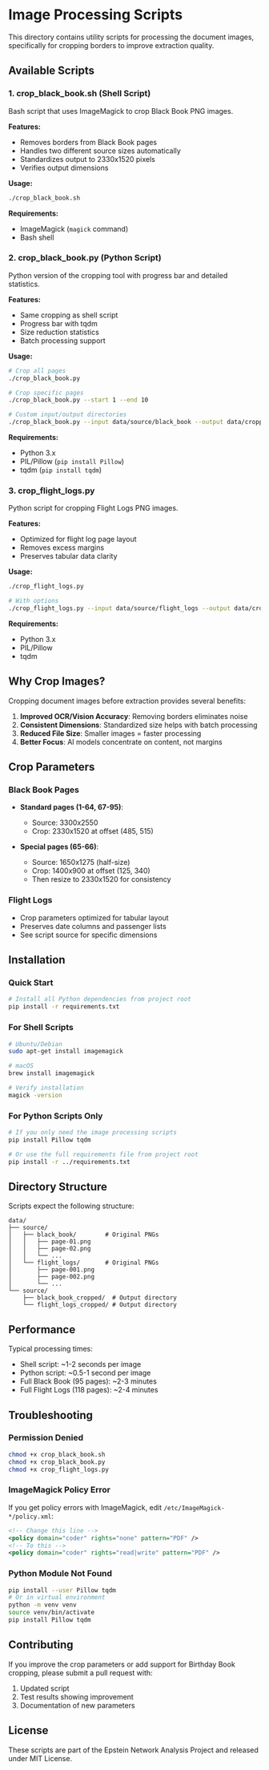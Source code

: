 # Image Processing Scripts

This directory contains utility scripts for processing the document images, specifically for cropping borders to improve extraction quality.

## Available Scripts

### 1. crop_black_book.sh (Shell Script)
Bash script that uses ImageMagick to crop Black Book PNG images.

**Features:**
- Removes borders from Black Book pages
- Handles two different source sizes automatically
- Standardizes output to 2330x1520 pixels
- Verifies output dimensions

**Usage:**
```bash
./crop_black_book.sh
```

**Requirements:**
- ImageMagick (`magick` command)
- Bash shell

### 2. crop_black_book.py (Python Script)
Python version of the cropping tool with progress bar and detailed statistics.

**Features:**
- Same cropping as shell script
- Progress bar with tqdm
- Size reduction statistics
- Batch processing support

**Usage:**
```bash
# Crop all pages
./crop_black_book.py

# Crop specific pages
./crop_black_book.py --start 1 --end 10

# Custom input/output directories
./crop_black_book.py --input data/source/black_book --output data/cropped
```

**Requirements:**
- Python 3.x
- PIL/Pillow (`pip install Pillow`)
- tqdm (`pip install tqdm`)

### 3. crop_flight_logs.py
Python script for cropping Flight Logs PNG images.

**Features:**
- Optimized for flight log page layout
- Removes excess margins
- Preserves tabular data clarity

**Usage:**
```bash
./crop_flight_logs.py

# With options
./crop_flight_logs.py --input data/source/flight_logs --output data/cropped
```

**Requirements:**
- Python 3.x
- PIL/Pillow
- tqdm

## Why Crop Images?

Cropping document images before extraction provides several benefits:

1. **Improved OCR/Vision Accuracy**: Removing borders eliminates noise
2. **Consistent Dimensions**: Standardized size helps with batch processing
3. **Reduced File Size**: Smaller images = faster processing
4. **Better Focus**: AI models concentrate on content, not margins

## Crop Parameters

### Black Book Pages
- **Standard pages (1-64, 67-95)**:
  - Source: 3300x2550
  - Crop: 2330x1520 at offset (485, 515)

- **Special pages (65-66)**:
  - Source: 1650x1275 (half-size)
  - Crop: 1400x900 at offset (125, 340)
  - Then resize to 2330x1520 for consistency

### Flight Logs
- Crop parameters optimized for tabular layout
- Preserves date columns and passenger lists
- See script source for specific dimensions

## Installation

### Quick Start
```bash
# Install all Python dependencies from project root
pip install -r requirements.txt
```

### For Shell Scripts
```bash
# Ubuntu/Debian
sudo apt-get install imagemagick

# macOS
brew install imagemagick

# Verify installation
magick -version
```

### For Python Scripts Only
```bash
# If you only need the image processing scripts
pip install Pillow tqdm

# Or use the full requirements file from project root
pip install -r ../requirements.txt
```

## Directory Structure

Scripts expect the following structure:
```
data/
├── source/
│   ├── black_book/        # Original PNGs
│   │   ├── page-01.png
│   │   ├── page-02.png
│   │   └── ...
│   └── flight_logs/       # Original PNGs
│       ├── page-001.png
│       ├── page-002.png
│       └── ...
└── source/
    ├── black_book_cropped/  # Output directory
    └── flight_logs_cropped/ # Output directory
```

## Performance

Typical processing times:
- Shell script: ~1-2 seconds per image
- Python script: ~0.5-1 second per image
- Full Black Book (95 pages): ~2-3 minutes
- Full Flight Logs (118 pages): ~2-4 minutes

## Troubleshooting

### Permission Denied
```bash
chmod +x crop_black_book.sh
chmod +x crop_black_book.py
chmod +x crop_flight_logs.py
```

### ImageMagick Policy Error
If you get policy errors with ImageMagick, edit `/etc/ImageMagick-*/policy.xml`:
```xml
<!-- Change this line -->
<policy domain="coder" rights="none" pattern="PDF" />
<!-- To this -->
<policy domain="coder" rights="read|write" pattern="PDF" />
```

### Python Module Not Found
```bash
pip install --user Pillow tqdm
# Or in virtual environment
python -m venv venv
source venv/bin/activate
pip install Pillow tqdm
```

## Contributing

If you improve the crop parameters or add support for Birthday Book cropping, please submit a pull request with:
1. Updated script
2. Test results showing improvement
3. Documentation of new parameters

## License

These scripts are part of the Epstein Network Analysis Project and released under MIT License.